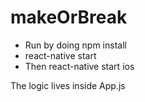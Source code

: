 # makeOrBreak

- Run by doing npm install 
- react-native start 
- Then react-native start ios

The logic lives inside App.js
